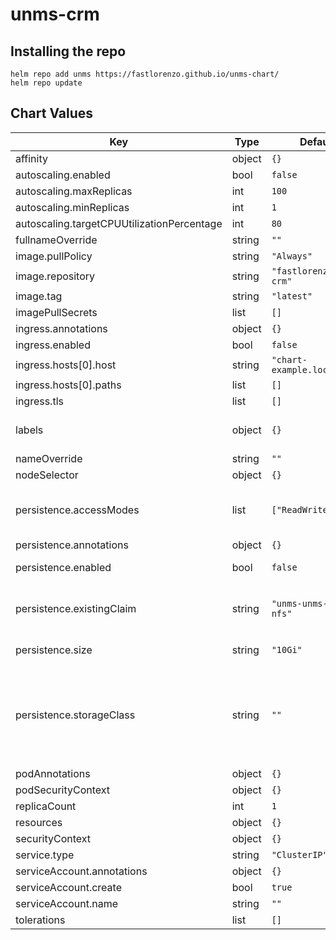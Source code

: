 unms-crm
========

## Installing the repo

```
helm repo add unms https://fastlorenzo.github.io/unms-chart/
helm repo update
```


## Chart Values

| Key | Type | Default | Description |
|-----|------|---------|-------------|
| affinity | object | `{}` |  |
| autoscaling.enabled | bool | `false` |  |
| autoscaling.maxReplicas | int | `100` |  |
| autoscaling.minReplicas | int | `1` |  |
| autoscaling.targetCPUUtilizationPercentage | int | `80` |  |
| fullnameOverride | string | `""` |  |
| image.pullPolicy | string | `"Always"` |  |
| image.repository | string | `"fastlorenzo/unms-crm"` |  |
| image.tag | string | `"latest"` |  |
| imagePullSecrets | list | `[]` |  |
| ingress.annotations | object | `{}` |  |
| ingress.enabled | bool | `false` |  |
| ingress.hosts[0].host | string | `"chart-example.local"` |  |
| ingress.hosts[0].paths | list | `[]` |  |
| ingress.tls | list | `[]` |  |
| labels | object | `{}` | unms-crm pod extra labels |
| nameOverride | string | `""` |  |
| nodeSelector | object | `{}` |  |
| persistence.accessModes | list | `["ReadWriteOnce"]` | UNMS storage access modes |
| persistence.annotations | object | `{}` |  |
| persistence.enabled | bool | `false` | Persist UNMS data |
| persistence.existingClaim | string | `"unms-unms-crm-nfs"` | Name of existing PVC for UNMS data |
| persistence.size | string | `"10Gi"` | UNMS storage size |
| persistence.storageClass | string | `""` | UNMS PV storage class name, keep empty to use default. Not used if `existingClaim` is set. |
| podAnnotations | object | `{}` |  |
| podSecurityContext | object | `{}` |  |
| replicaCount | int | `1` |  |
| resources | object | `{}` |  |
| securityContext | object | `{}` |  |
| service.type | string | `"ClusterIP"` |  |
| serviceAccount.annotations | object | `{}` |  |
| serviceAccount.create | bool | `true` |  |
| serviceAccount.name | string | `""` |  |
| tolerations | list | `[]` |  |
